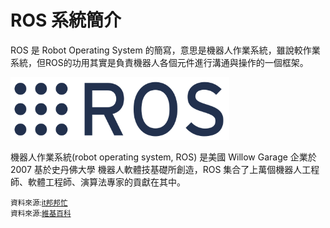 # ROS 系統簡介  

ROS 是 Robot Operating System 的簡寫，意思是機器人作業系統，雖說較作業系統，但ROS的功用其實是負責機器人各個元件進行溝通與操作的一個框架。  

<img src="Ros_logo.png" alt="Image" width="350" height="100">  

機器人作業系統(robot operating system, ROS) 是美國 Willow Garage 企業於 2007 基於史丹佛大學 機器人軟體技基礎所創造，ROS 集合了上萬個機器人工程師、軟體工程師、演算法專家的貢獻在其中。  

<small>資料來源:[it邦邦忙](https://ithelp.ithome.com.tw/articles/10200551)  
資料來源:[維基百科](https://zh.wikipedia.org/zh-tw/%E6%A9%9F%E5%99%A8%E4%BA%BA%E4%BD%9C%E6%A5%AD%E7%B3%BB%E7%B5%B1)</small>  